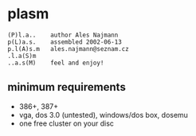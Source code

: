 plasm
=====

	(P)l.a..	author Ales Najmann
	p(L)a.s.	assembled 2002-06-13
	p.l(A)s.m  	ales.najmann@seznam.cz
	.l.a(S)m  	
	..a.s(M)    feel and enjoy!

minimum requirements
--------------------

* 386+, 387+
* vga, dos 3.0 (untested), windows/dos box, dosemu
* one free cluster on your disc
